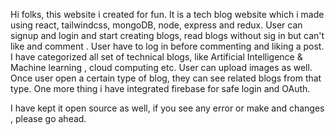 Hi folks, this website i created for fun. 
It is a tech blog website which i made using react, tailwindcss, mongoDB, node, express and redux. 
User can signup and login and start creating blogs, read blogs without sig in but can't like and comment . 
User have to log in before commenting and liking a post. 
I have categorized all set of technical blogs, like Artificial Intelligence & Machine learning , cloud computing etc.
User can upload images as well. 
Once user open a certain type of blog, they can see related blogs from that type. 
One more thing i have integrated firebase for safe login and OAuth.

I have kept it open source as well, if you see any error or make and changes , please go ahead.
